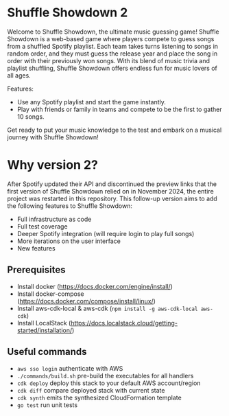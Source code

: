 # Shuffle Showdown 2
Welcome to Shuffle Showdown, the ultimate music guessing game! Shuffle Showdown is a web-based game where players compete to guess songs from a shuffled Spotify playlist. Each team takes turns listening to songs in random order, and they must guess the release year and place the song in order with their previously won songs. With its blend of music trivia and playlist shuffling, Shuffle Showdown offers endless fun for music lovers of all ages.

Features:
 - Use any Spotify playlist and start the game instantly.
 - Play with friends or family in teams and compete to be the first to gather 10 songs.

Get ready to put your music knowledge to the test and embark on a musical journey with Shuffle Showdown!

# Why version 2?
After Spotify updated their API and discontinued the preview links that the first version of
Shuffle Showdown relied on in November 2024, the entire project was restarted in this repository.
This follow-up version aims to add the following features to Shuffle Showdown:
 - Full infrastructure as code
 - Full test coverage
 - Deeper Spotify integration (will require login to play full songs)
 - More iterations on the user interface
 - New features

## Prerequisites
 - Install docker (https://docs.docker.com/engine/install/)
 - Install docker-compose (https://docs.docker.com/compose/install/linux/)
 - Install aws-cdk-local & aws-cdk (`npm install -g aws-cdk-local aws-cdk`)
 - Install LocalStack (https://docs.localstack.cloud/getting-started/installation/)

## Useful commands

 * `aws sso login`        authenticate with AWS
 * `./commands/build.sh`  pre-build the executables for all handlers
 * `cdk deploy`           deploy this stack to your default AWS account/region
 * `cdk diff`             compare deployed stack with current state
 * `cdk synth`            emits the synthesized CloudFormation template
 * `go test`              run unit tests